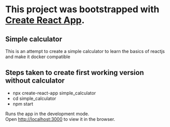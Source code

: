 # This project was bootstrapped with [Create React App](https://github.com/facebook/create-react-app).


## Simple calculator

This is an attempt to create a simple calculator to learn the basics of reactjs and make it docker compatible


## Steps taken to create first working version without calculator

- npx create-react-app simple_calculator
- cd simple_calculator
- npm start

Runs the app in the development mode.<br />
Open [http://localhost:3000](http://localhost:3000) to view it in the browser.

